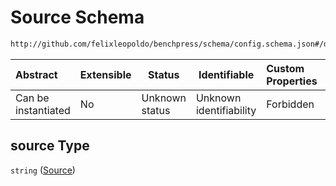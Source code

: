# Source Schema

```txt
http://github.com/felixleopoldo/benchpress/schema/config.schema.json#/definitions/bn.fit_networks/properties/source
```




| Abstract            | Extensible | Status         | Identifiable            | Custom Properties | Additional Properties | Access Restrictions | Defined In                                                                  |
| :------------------ | ---------- | -------------- | ----------------------- | :---------------- | --------------------- | ------------------- | --------------------------------------------------------------------------- |
| Can be instantiated | No         | Unknown status | Unknown identifiability | Forbidden         | Allowed               | none                | [config.schema.json\*](../../out/config.schema.json "open original schema") |

## source Type

`string` ([Source](config-definitions-bnfit-network-file-properties-source.md))
